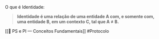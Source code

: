 O que é Identidade:


>  **Identidade é uma relação de uma entidade A com, e somente com, uma entidade B, em um contexto C, tal que A ≠ B.**


[[🧾 PS e PI — Conceitos Fundamentais]]
#Protocolo 